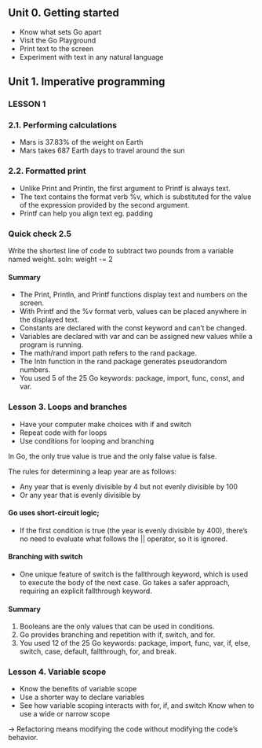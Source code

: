 ## Unit 0. Getting started

- Know what sets Go apart
- Visit the Go Playground
- Print text to the screen
- Experiment with text in any natural language


## Unit 1. Imperative programming
### LESSON 1
### 2.1. Performing calculations
- Mars is 37.83% of the weight on Earth
- Mars takes 687 Earth days to travel around the sun


### 2.2. Formatted print
- Unlike Print and Println, the first argument to Printf is always text. 
- The text contains the format verb %v, which is substituted for the value of the expression provided by the second argument.
- Printf can help you align text eg. padding


### Quick check 2.5
Write the shortest line of code to subtract two pounds from a variable named weight.
soln: weight -= 2


#### Summary
- The Print, Println, and Printf functions display text and numbers on the screen.
- With Printf and the %v format verb, values can be placed anywhere in the displayed text.
- Constants are declared with the const keyword and can’t be changed.
- Variables are declared with var and can be assigned new values while a program is running.
- The math/rand import path refers to the rand package.
- The Intn function in the rand package generates pseudorandom numbers.
- You used 5 of the 25 Go keywords: package, import, func, const, and var.


### Lesson 3. Loops and branches
- Have your computer make choices with if and switch
- Repeat code with for loops
- Use conditions for looping and branching

In Go, the only true value is true and the only false value is false.

The rules for determining a leap year are as follows:
- Any year that is evenly divisible by 4 but not evenly divisible by 100
- Or any year that is evenly divisible by 

#### Go uses short-circuit logic;
- If the first condition is true (the year is evenly divisible by 400), there’s no need to evaluate
what follows the || operator, so it is ignored.

#### Branching with switch
- One unique feature of switch is the fallthrough keyword, which is used to execute the body of the next case. Go takes a safer approach, requiring an explicit fallthrough keyword.

#### Summary
1. Booleans are the only values that can be used in conditions.
2. Go provides branching and repetition with if, switch, and for.
2. You used 12 of the 25 Go keywords: package, import, func, var, if,
else, switch, case, default, fallthrough, for, and break.


### Lesson 4. Variable scope
- Know the benefits of variable scope
- Use a shorter way to declare variables
- See how variable scoping interacts with for, if, and switch
Know when to use a wide or narrow scope

-> Refactoring means modifying the code without modifying the code’s behavior.